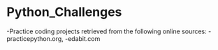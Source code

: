 # Python_Challenges
-Practice coding projects retrieved from the following online sources:
-practicepython.org,
-edabit.com
